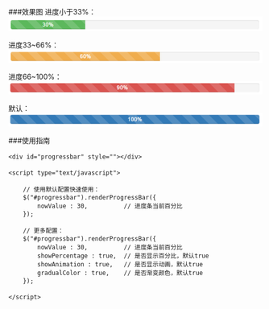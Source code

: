 ###效果图
进度小于33%：
![进度小于33%](https://raw.githubusercontent.com/xiaoMzjm/jsplugin/master/jqplugin/bootstrap/%E8%BF%9B%E5%BA%A6%E6%9D%A1/green.png)
<br>

进度33~66%：
![进度小于33%](https://raw.githubusercontent.com/xiaoMzjm/jsplugin/master/jqplugin/bootstrap/%E8%BF%9B%E5%BA%A6%E6%9D%A1/yellow.png)
<br>

进度66~100%：
![进度小于33%](https://raw.githubusercontent.com/xiaoMzjm/jsplugin/master/jqplugin/bootstrap/%E8%BF%9B%E5%BA%A6%E6%9D%A1/red.png)
<br>

默认：
![默认](https://raw.githubusercontent.com/xiaoMzjm/jsplugin/master/jqplugin/bootstrap/%E8%BF%9B%E5%BA%A6%E6%9D%A1/blue.png)


###使用指南

```
<div id="progressbar" style=""></div>

<script type="text/javascript">

	// 使用默认配置快速使用：
	$("#progressbar").renderProgressBar({
		nowValue : 30,			// 进度条当前百分比
	});
	
	// 更多配置：
	$("#progressbar").renderProgressBar({
		nowValue : 30,			// 进度条当前百分比
		showPercentage : true,	// 是否显示百分比，默认true
		showAnimation : true,	// 是否显示动画，默认true
		gradualColor : true,	// 是否渐变颜色，默认true
	});

</script>
```
```

